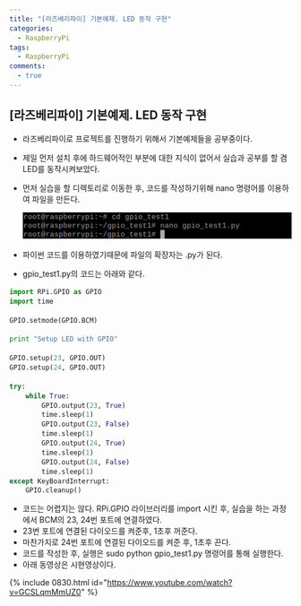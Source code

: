 ```yaml
---
title: "[라즈베리파이] 기본예제. LED 동작 구현"
categories:
  - RaspberryPi
tags:
  - RaspberryPi
comments:
  - true
---
```


## [라즈베리파이] 기본예제. LED 동작 구현

* 라즈베리파이로 프로젝트를 진행하기 위해서 기본예제들을 공부중이다.
* 제일 먼저 설치 후에 하드웨어적인 부분에 대한 지식이 없어서 실습과 공부를 할 겸 LED를 동작시켜보았다.
* 먼저 실습을 할 디렉토리로 이동한 후, 코드를 작성하기위해 nano 명령어를 이용하여 파일을 만든다.
 
  ![](/assets/img/Rasp/08301.png)

* 파이썬 코드를 이용하였기때문에 파일의 확장자는 .py가 된다.
* gpio_test1.py의 코드는 아래와 같다.

```python
import RPi.GPIO as GPIO
import time

GPIO.setmode(GPIO.BCM)

print "Setup LED with GPIO"

GPIO.setup(23, GPIO.OUT)
GPIO.setup(24, GPIO.OUT)

try:
    while True:
        GPIO.output(23, True)
        time.sleep(1)
        GPIO.output(23, False)
        time.sleep(1)
        GPIO.output(24, True)
        time.sleep(1)
        GPIO.output(24, False)
        time.sleep(1)
except KeyBoardInterrupt:
    GPIO.cleanup()

```
* 코드는 어렵지는 않다. RPi.GPIO 라이브러리를 import 시킨 후, 실습을 하는 과정에서 BCM의 23, 24번 포트에 연결하였다.
* 23번 포트에 연결된 다이오드를 켜준후, 1초후 꺼준다.
* 마찬가지로 24번 포트에 연결된 다이오드를 켜준 후, 1초후 끈다. 
* 코드를 작성한 후, 실행은 sudo python gpio_test1.py 명령어를 통해 실행한다.
* 아래 동영상은 시현영상이다.
  
{% include 0830.html id="https://www.youtube.com/watch?v=GCSLqmMmUZ0" %}

